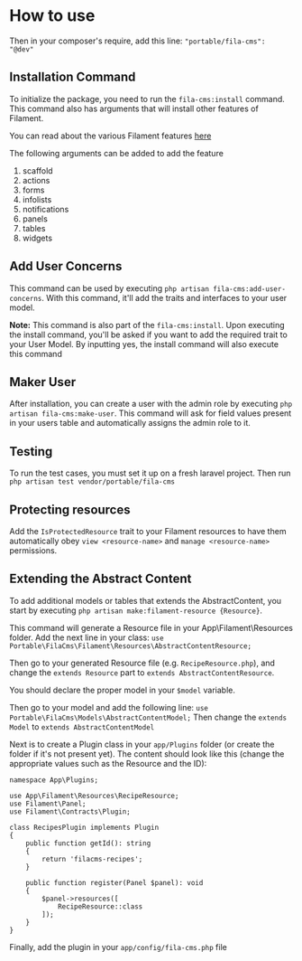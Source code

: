 #

# How to use

Then in your composer's require, add this line: `"portable/fila-cms": "@dev"`

## Installation Command

To initialize the package, you need to run the `fila-cms:install` command.
This command also has arguments that will install other features of Filament.

You can read about the various Filament features [here](https://filamentphp.com/docs/3.x/panels/installation)

The following arguments can be added to add the feature

1. scaffold
2. actions
3. forms
4. infolists
5. notifications
6. panels
7. tables
8. widgets

## Add User Concerns

This command can be used by executing `php artisan fila-cms:add-user-concerns`.
With this command, it'll add the traits and interfaces to your user model.

**Note:** This command is also part of the `fila-cms:install`.
Upon executing the install command, you'll be asked if you want to add the required trait to your User Model.
By inputting yes, the install command will also execute this command

## Maker User

After installation, you can create a user with the admin role by executing `php artisan fila-cms:make-user`.
This command will ask for field values present in your users table and automatically assigns the admin role to it.

## Testing

To run the test cases, you must set it up on a fresh laravel project. Then run `php artisan test vendor/portable/fila-cms`

## Protecting resources

Add the `IsProtectedResource` trait to your Filament resources to have them automatically obey `view <resource-name>` and `manage <resource-name>` permissions.

## Extending the Abstract Content

To add additional models or tables that extends the AbstractContent, you start by executing `php artisan make:filament-resource {Resource}`.

This command will generate a Resource file in your App\Filament\Resources folder. Add the next line in your class:
`use Portable\FilaCms\Filament\Resources\AbstractContentResource;`

Then go to your generated Resource file (e.g. `RecipeResource.php`), and change the `extends Resource` part to `extends AbstractContentResource`.

You should declare the proper model in your `$model` variable.

Then go to your model and add the following line:
`use Portable\FilaCms\Models\AbstractContentModel;`
Then change the `extends Model` to `extends AbstractContentModel`

Next is to create a Plugin class in your `app/Plugins` folder (or create the folder if it's not present yet). The content should look like this (change the appropriate values such as the Resource and the ID):

~~~
namespace App\Plugins;

use App\Filament\Resources\RecipeResource;
use Filament\Panel;
use Filament\Contracts\Plugin;

class RecipesPlugin implements Plugin
{
    public function getId(): string
    {
        return 'filacms-recipes';
    }

    public function register(Panel $panel): void
    {
        $panel->resources([
            RecipeResource::class
        ]);
    }
}
~~~

Finally, add the plugin in your `app/config/fila-cms.php` file